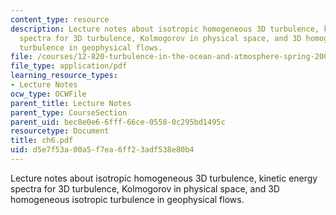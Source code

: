 ```yaml
---
content_type: resource
description: Lecture notes about isotropic homogeneous 3D turbulence, kinetic energy
  spectra for 3D turbulence, Kolmogorov in physical space, and 3D homogeneous isotropic
  turbulence in geophysical flows.
file: /courses/12-820-turbulence-in-the-ocean-and-atmosphere-spring-2006/d5e7f53a00a5f7ea6ff23adf538e80b4_ch6.pdf
file_type: application/pdf
learning_resource_types:
- Lecture Notes
ocw_type: OCWFile
parent_title: Lecture Notes
parent_type: CourseSection
parent_uid: bec8e0e6-6fff-66ce-0558-0c295bd1495c
resourcetype: Document
title: ch6.pdf
uid: d5e7f53a-00a5-f7ea-6ff2-3adf538e80b4
---
```

Lecture notes about isotropic homogeneous 3D turbulence, kinetic energy spectra for 3D turbulence, Kolmogorov in physical space, and 3D homogeneous isotropic turbulence in geophysical flows.


